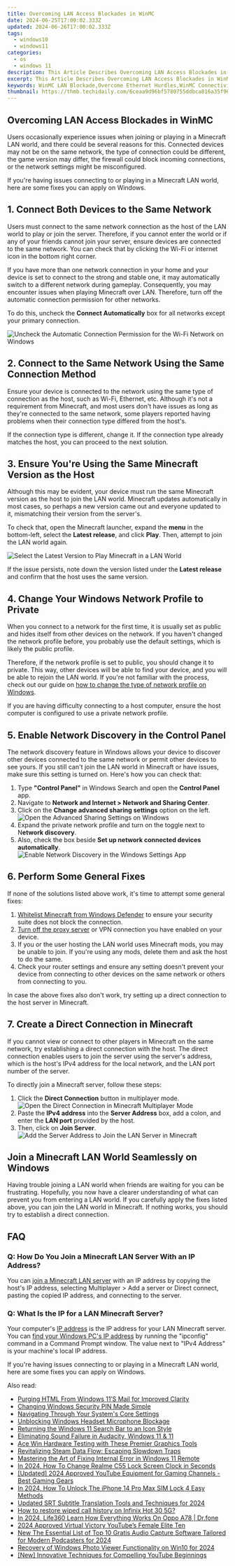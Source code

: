 ```yaml
---
title: Overcoming LAN Access Blockades in WinMC
date: 2024-06-25T17:00:02.333Z
updated: 2024-06-26T17:00:02.333Z
tags:
  - windows10
  - windows11
categories:
  - os
  - windows 11
description: This Article Describes Overcoming LAN Access Blockades in WinMC
excerpt: This Article Describes Overcoming LAN Access Blockades in WinMC
keywords: WinMC LAN Blockade,Overcome Ethernet Hurdles,WinMC Connectivity Fix,Secure WinMC Networks,Unblock WinMC Access,Enhance WinMC Linkage,Optimize WinMC Connection
thumbnail: https://thmb.techidaily.com/6ceaa9d96bf5780755ddbca816a35f96a83ab3ae5f8b95d2f15a6366810c2463.png
---
```


## Overcoming LAN Access Blockades in WinMC

 Users occasionally experience issues when joining or playing in a Minecraft LAN world, and there could be several reasons for this. Connected devices may not be on the same network, the type of connection could be different, the game version may differ, the firewall could block incoming connections, or the network settings might be misconfigured.

 If you're having issues connecting to or playing in a Minecraft LAN world, here are some fixes you can apply on Windows.

## 1\. Connect Both Devices to the Same Network

 Users must connect to the same network connection as the host of the LAN world to play or join the server. Therefore, if you cannot enter the world or if any of your friends cannot join your server, ensure devices are connected to the same network. You can check that by clicking the Wi-Fi or internet icon in the bottom right corner.

 If you have more than one network connection in your home and your device is set to connect to the strong and stable one, it may automatically switch to a different network during gameplay. Consequently, you may encounter issues when playing Minecraft over LAN. Therefore, turn off the automatic connection permission for other networks.

 To do this, uncheck the **Connect Automatically** box for all networks except your primary connection.

![Uncheck the Automatic Connection Permission for the Wi-Fi Network on Windows](https://static1.makeuseofimages.com/wordpress/wp-content/uploads/2023/08/uncheck-the-automatic-connection-permission-for-the-wi-fi-network-on-windows.jpg)

## 2\. Connect to the Same Network Using the Same Connection Method

 Ensure your device is connected to the network using the same type of connection as the host, such as Wi-Fi, Ethernet, etc. Although it's not a requirement from Minecraft, and most users don't have issues as long as they're connected to the same network, some players reported having problems when their connection type differed from the host's.

 If the connection type is different, change it. If the connection type already matches the host, you can proceed to the next solution.

## 3\. Ensure You're Using the Same Minecraft Version as the Host

 Although this may be evident, your device must run the same Minecraft version as the host to join the LAN world. Minecraft updates automatically in most cases, so perhaps a new version came out and everyone updated to it, mismatching their version from the server's.

 To check that, open the Minecraft launcher, expand the **menu** in the bottom-left, select the **Latest release**, and click **Play**. Then, attempt to join the LAN world again.

![Select the Latest Version to Play Minecraft in a LAN World](https://static1.makeuseofimages.com/wordpress/wp-content/uploads/2023/08/select-the-latest-version-to-play-minecraft-in-a-lan-world.jpg)

 If the issue persists, note down the version listed under the **Latest release** and confirm that the host uses the same version.

## 4\. Change Your Windows Network Profile to Private

 When you connect to a network for the first time, it is usually set as public and hides itself from other devices on the network. If you haven't changed the network profile before, you probably use the default settings, which is likely the public profile.

 Therefore, if the network profile is set to public, you should change it to private. This way, other devices will be able to find your device, and you will be able to rejoin the LAN world. If you're not familiar with the process, check out our guide on [how to change the type of network profile on Windows](https://www.makeuseof.com/windows-network-profile-public-private/).

 If you are having difficulty connecting to a host computer, ensure the host computer is configured to use a private network profile.

## 5\. Enable Network Discovery in the Control Panel

 The network discovery feature in Windows allows your device to discover other devices connected to the same network or permit other devices to see yours. If you still can't join the LAN world in Minecraft or have issues, make sure this setting is turned on. Here's how you can check that:

1. Type **"Control Panel"** in Windows Search and open the **Control Panel** app.
2. Navigate to **Network and Internet > Network and Sharing Center**.
3. Click on the **Change advanced sharing settings** option on the left.  
![Open the Advanced Sharing Settings on Windows](https://static1.makeuseofimages.com/wordpress/wp-content/uploads/2023/08/open-the-advanced-sharing-settings-on-windows.jpg)
4. Expand the private network profile and turn on the toggle next to N**etwork discovery**.
5. Also, check the box beside **Set up network connected devices automatically**.  
![Enable Network Discovery in the Windows Settings App](https://static1.makeuseofimages.com/wordpress/wp-content/uploads/2023/08/enable-network-discovery-in-the-windows-settings-app.jpg)

## 6\. Perform Some General Fixes

 If none of the solutions listed above work, it's time to attempt some general fixes:

1. [Whitelist Minecraft from Windows Defender](https://www.makeuseof.com/how-to-allow-apps-windows-firewall/) to ensure your security suite does not block the connection.
2. [Turn off the proxy server](https://www.makeuseof.com/windows-11-disable-proxy/) or VPN connection you have enabled on your device.
3. If you or the user hosting the LAN world uses Minecraft mods, you may be unable to join. If you're using any mods, delete them and ask the host to do the same.
4. Check your router settings and ensure any setting doesn't prevent your device from connecting to other devices on the same network or others from connecting to you.

 In case the above fixes also don't work, try setting up a direct connection to the host server in Minecraft.

## 7\. Create a Direct Connection in Minecraft

 If you cannot view or connect to other players in Minecraft on the same network, try establishing a direct connection with the host. The direct connection enables users to join the server using the server's address, which is the host's IPv4 address for the local network, and the LAN port number of the server.

 To directly join a Minecraft server, follow these steps:

1. Click the **Direct Connection** button in multiplayer mode.  
![Open the Direct Connection in Minecraft Multiplayer Mode](https://static1.makeuseofimages.com/wordpress/wp-content/uploads/2023/08/open-the-direct-connection-in-minecraft-multiplayer-mode.jpg)
2. Paste the **IPv4 address** into the **Server Address** box, add a colon, and enter the **LAN port** provided by the host.
3. Then, click on **Join Server**.  
![Add the Server Address to Join the LAN Server in Minecraft](https://static1.makeuseofimages.com/wordpress/wp-content/uploads/2023/08/add-the-server-address-to-join-the-lan-server-in-minecraft.JPG)

## Join a Minecraft LAN World Seamlessly on Windows

 Having trouble joining a LAN world when friends are waiting for you can be frustrating. Hopefully, you now have a clearer understanding of what can prevent you from entering a LAN world. If you carefully apply the fixes listed above, you can join the LAN world in Minecraft. If nothing works, you should try to establish a direct connection.

## FAQ

### Q: How Do You Join a Minecraft LAN Server With an IP Address?

 You can [join a Minecraft LAN server](https://www.makeuseof.com/how-to-join-minecraft-server/) with an IP address by copying the host's IP address, selecting Multiplayer > Add a server or Direct connect, pasting the copied IP address, and connecting to the server.

### Q: What Is the IP for a LAN Minecraft Server?

 Your computer's [IP address](https://www.makeuseof.com/tag/what-is-ip-address/) is the IP address for your LAN Minecraft server. You can [find your Windows PC's IP address](https://www.makeuseof.com/tag/find-ip-address-windows-10/) by running the "ipconfig" command in a Command Prompt window. The value next to "IPv4 Address" is your machine's local IP address.

 If you're having issues connecting to or playing in a Minecraft LAN world, here are some fixes you can apply on Windows.

<span class="atpl-alsoreadstyle">Also read:</span>
<div><ul>
<li><a href="https://win11-tips.techidaily.com/purging-html-from-windows-11s-mail-for-improved-clarity/"><u>Purging HTML From Windows 11’S Mail for Improved Clarity</u></a></li>
<li><a href="https://win11-tips.techidaily.com/changing-windows-security-pin-made-simple/"><u>Changing Windows Security PIN Made Simple</u></a></li>
<li><a href="https://win11-tips.techidaily.com/navigating-through-your-systems-core-settings/"><u>Navigating Through Your System's Core Settings</u></a></li>
<li><a href="https://win11-tips.techidaily.com/unblocking-windows-headset-microphone-blockage/"><u>Unblocking Windows Headset Microphone Blockage</u></a></li>
<li><a href="https://win11-tips.techidaily.com/returning-the-windows-11-search-bar-to-an-icon-style/"><u>Returning the Windows 11 Search Bar to an Icon Style</u></a></li>
<li><a href="https://win11-tips.techidaily.com/eliminating-sound-failure-in-audacity-windows-11-and-11/"><u>Eliminating Sound Failure in Audacity, Windows 11 & 11</u></a></li>
<li><a href="https://win11-tips.techidaily.com/ace-win-hardware-testing-with-these-premier-graphics-tools/"><u>Ace Win Hardware Testing with These Premier Graphics Tools</u></a></li>
<li><a href="https://win11-tips.techidaily.com/revitalizing-steam-data-flow-escaping-slowdown-traps/"><u>Revitalizing Steam Data Flow: Escaping Slowdown Traps</u></a></li>
<li><a href="https://win11-tips.techidaily.com/mastering-the-art-of-fixing-internal-error-in-windows-11-remote/"><u>Mastering the Art of Fixing Internal Error in Windows 11 Remote</u></a></li>
<li><a href="https://easy-unlock-android.techidaily.com/in-2024-how-to-change-realme-c55-lock-screen-clock-in-seconds-by-drfone-android/"><u>In 2024, How To Change Realme C55 Lock Screen Clock in Seconds</u></a></li>
<li><a href="https://youtube-webster.techidaily.com/ed-2024-approved-youtube-equipment-for-gaming-channels-best-gaming-gears/"><u>[Updated] 2024 Approved  YouTube Equipment for Gaming Channels - Best Gaming Gears</u></a></li>
<li><a href="https://sim-unlock.techidaily.com/in-2024-how-to-unlock-the-iphone-14-pro-max-sim-lock-4-easy-methods-by-drfone-ios/"><u>In 2024, How To Unlock The iPhone 14 Pro Max SIM Lock 4 Easy Methods</u></a></li>
<li><a href="https://ai-video-translation.techidaily.com/updated-srt-subtitle-translation-tools-and-techniques-for-2024/"><u>Updated SRT Subtitle Translation Tools and Techniques for 2024</u></a></li>
<li><a href="https://blog-min.techidaily.com/how-to-restore-wiped-call-history-on-infinix-hot-30-5g-by-fonelab-android-recover-call-logs/"><u>How to restore wiped call history on Infinix Hot 30 5G?</u></a></li>
<li><a href="https://phone-solutions.techidaily.com/in-2024-life360-learn-how-everything-works-on-oppo-a78-drfone-by-drfone-virtual-android/"><u>In 2024, Life360 Learn How Everything Works On Oppo A78 | Dr.fone</u></a></li>
<li><a href="https://facebook-record-videos.techidaily.com/2024-approved-virtual-victory-youtubes-female-elite-ten/"><u>2024 Approved  Virtual Victory  YouTube’s Female Elite Ten</u></a></li>
<li><a href="https://sound-tweaking.techidaily.com/new-the-essential-list-of-top-10-gratis-audio-capture-software-tailored-for-modern-podcasters-for-2024/"><u>New The Essential List of Top 10 Gratis Audio Capture Software Tailored for Modern Podcasters for 2024</u></a></li>
<li><a href="https://extra-guidance.techidaily.com/recovery-of-windows-photo-viewer-functionality-on-win10-for-2024/"><u>Recovery of Windows Photo Viewer Functionality on Win10 for 2024</u></a></li>
<li><a href="https://facebook-video-footage.techidaily.com/new-innovative-techniques-for-compelling-youtube-beginnings/"><u>[New] Innovative Techniques for Compelling YouTube Beginnings</u></a></li>
</ul></div>

<ins class="adsbygoogle"
      style="display:block"
      data-ad-client="ca-pub-7571918770474297"
      data-ad-slot="8358498916"
      data-ad-format="auto"
      data-full-width-responsive="true"></ins>